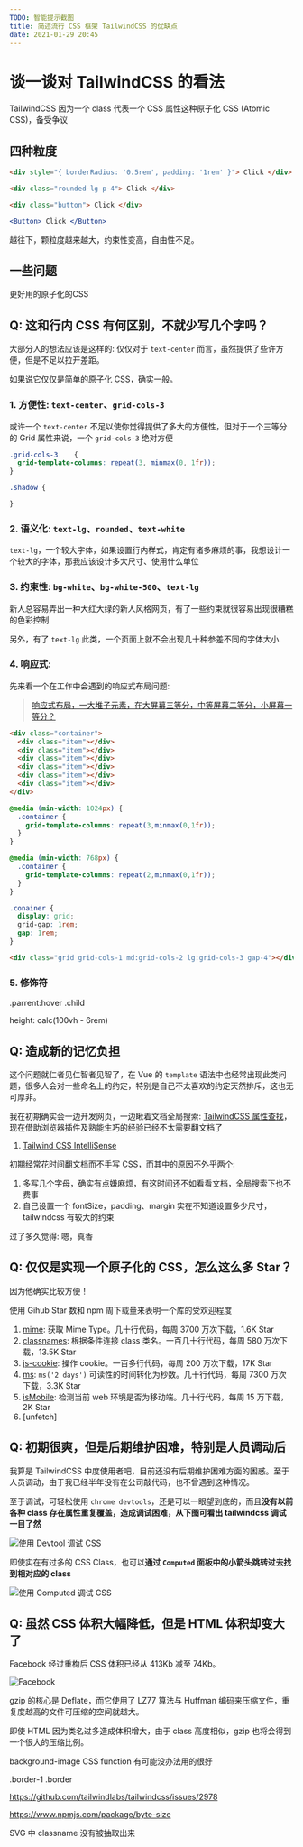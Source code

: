 ```yaml
---
TODO: 智能提示截图
title: 简述流行 CSS 框架 TailwindCSS 的优缺点
date: 2021-01-29 20:45
---
```


# 谈一谈对 TailwindCSS 的看法

TailwindCSS 因为一个 class 代表一个 CSS 属性这种原子化 CSS (Atomic CSS)，备受争议

## 四种粒度

``` html
<div style="{ borderRadius: '0.5rem', padding: '1rem' }"> Click </div>
```

``` html
<div class="rounded-lg p-4"> Click </div>
```

``` html
<div class="button"> Click </div>
```

``` jsx
<Button> Click </Button>
```

越往下，颗粒度越来越大，约束性变高，自由性不足。

## 一些问题

更好用的原子化的CSS

## Q: 这和行内 CSS 有何区别，不就少写几个字吗？

大部分人的想法应该是这样的: 仅仅对于 `text-center` 而言，虽然提供了些许方便，但是不足以拉开差距。

如果说它仅仅是简单的原子化 CSS，确实一般。

### 1. 方便性: `text-center`、`grid-cols-3`

或许一个 `text-center` 不足以使你觉得提供了多大的方便性，但对于一个三等分的 Grid 属性来说，一个 `grid-cols-3` 绝对方便

``` css
.grid-cols-3	{
  grid-template-columns: repeat(3, minmax(0, 1fr));
}
```

``` css
.shadow {

}
```

### 2. 语义化: `text-lg`、`rounded`、`text-white`

`text-lg`，一个较大字体，如果设置行内样式，肯定有诸多麻烦的事，我想设计一个较大的字体，那我应该设计多大尺寸、使用什么单位

### 3. 约束性: `bg-white`、`bg-white-500`、`text-lg`

新人总容易弄出一种大红大绿的新人风格网页，有了一些约束就很容易出现很糟糕的色彩控制

另外，有了 `text-lg` 此类，一个页面上就不会出现几十种参差不同的字体大小

### 4. 响应式: 

先来看一个在工作中会遇到的响应式布局问题:

> [响应式布局，一大堆子元素，在大屏幕三等分，中等屏幕二等分，小屏幕一等分？](https://q.shanyue.tech/fe/css/473.html)

``` html
<div class="container">
  <div class="item"></div>
  <div class="item"></div>
  <div class="item"></div>
  <div class="item"></div>
  <div class="item"></div>
  <div class="item"></div>
</div>
```

``` css
@media (min-width: 1024px) {
  .container {
    grid-template-columns: repeat(3,minmax(0,1fr));
  }
}

@media (min-width: 768px) {
  .container {
    grid-template-columns: repeat(2,minmax(0,1fr));
  }
}

.conainer {
  display: grid;
  grid-gap: 1rem;
  gap: 1rem;
}
```

``` html
<div class="grid grid-cols-1 md:grid-cols-2 lg:grid-cols-3 gap-4"></div>
```

### 5. 修饰符

.parrent:hover .child 

height: calc(100vh - 6rem)

## Q: 造成新的记忆负担

这个问题就仁者见仁智者见智了，在 Vue 的 `template` 语法中也经常出现此类问题，很多人会对一些命名上的约定，特别是自己不太喜欢的约定天然排斥，这也无可厚非。

我在初期确实会一边开发网页，一边瞅着文档全局搜索: [TailwindCSS 属性查找](https://tailwindcss.com/docs/border-radius)，现在借助浏览器插件及熟能生巧的经验已经不太需要翻文档了

1. [Tailwind CSS IntelliSense](https://marketplace.visualstudio.com/items?itemName=bradlc.vscode-tailwindcss)

初期经常花时间翻文档而不手写 CSS，而其中的原因不外乎两个:

1. 多写几个字母，确实有点嫌麻烦，有这时间还不如看看文档，全局搜索下也不费事
1. 自己设置一个 fontSize，padding、margin 实在不知道设置多少尺寸，tailwindcss 有较大的约束

过了多久觉得: 嗯，真香

## Q: 仅仅是实现一个原子化的 CSS，怎么这么多 Star？

因为他确实比较方便！

使用 Gihub Star 数和 npm 周下载量来表明一个库的受欢迎程度

1. [mime](https://github.com/broofa/mime): 获取 Mime Type。几十行代码，每周 3700 万次下载，1.6K Star
1. [classnames](https://github.com/JedWatson/classnames): 根据条件连接 class 类名。一百几十行代码，每周 580 万次下载，13.5K Star
1. [js-cookie](https://github.com/js-cookie/js-cookie): 操作 cookie。一百多行代码，每周 200 万次下载，17K Star
1. [ms](https://github.com/vercel/ms): `ms('2 days')` 可读性的时间转化为秒数。几十行代码，每周 7300 万次下载，3.3K Star
1. [isMobile](https://github.com/kaimallea/isMobile): 检测当前 web 环境是否为移动端。几十行代码，每周 15 万下载，2K Star
1. [unfetch]

## Q: 初期很爽，但是后期维护困难，特别是人员调动后

我算是 TailwindCSS 中度使用者吧，目前还没有后期维护困难方面的困惑。至于人员调动，由于我已经半年没有在公司敲代码，也不曾遇到这种情况。

至于调试，可轻松使用 `chrome devtools`，还是可以一眼望到底的，而且**没有以前各种 class 存在属性重复覆盖，造成调试困难，从下图可看出 tailwindcss 调试一目了然**

![使用 Devtool 调试 CSS](./assets/tailwind-devtool.png)

即使实在有过多的 CSS Class，也可以**通过 `Computed` 面板中的小箭头跳转过去找到相对应的 class**

![使用 Computed 调试 CSS](./assets/tailwind-devtool-computed.png)

## Q: 虽然 CSS 体积大幅降低，但是 HTML 体积却变大了

Facebook 经过重构后 CSS 体积已经从 413Kb 减至 74Kb。

![Facebook ](./assets/stylex-scalability2.png)

gzip 的核心是 Deflate，而它使用了 LZ77 算法与 Huffman 编码来压缩文件，重复度越高的文件可压缩的空间就越大。

即使 HTML 因为类名过多造成体积增大，由于 class 高度相似，gzip 也将会得到一个很大的压缩比例。


background-image
CSS function 有可能没办法用的很好


.border-1 .border

https://github.com/tailwindlabs/tailwindcss/issues/2978

https://www.npmjs.com/package/byte-size

SVG 中 classname 没有被抽取出来
